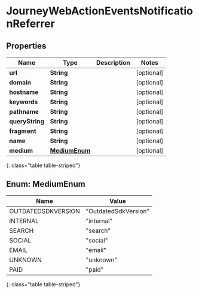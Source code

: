 # JourneyWebActionEventsNotificationReferrer


## Properties

| Name | Type | Description | Notes |
| ------------ | ------------- | ------------- | ------------- |
| **url** | **String** |  |  [optional] |
| **domain** | **String** |  |  [optional] |
| **hostname** | **String** |  |  [optional] |
| **keywords** | **String** |  |  [optional] |
| **pathname** | **String** |  |  [optional] |
| **queryString** | **String** |  |  [optional] |
| **fragment** | **String** |  |  [optional] |
| **name** | **String** |  |  [optional] |
| **medium** | [**MediumEnum**](#Enum--MediumEnum) |  |  [optional] |
{: class="table table-striped"}


## Enum: MediumEnum

| Name | Value |
| ---- | ----- |
| OUTDATEDSDKVERSION | &quot;OutdatedSdkVersion&quot; | 
| INTERNAL | &quot;internal&quot; | 
| SEARCH | &quot;search&quot; | 
| SOCIAL | &quot;social&quot; | 
| EMAIL | &quot;email&quot; | 
| UNKNOWN | &quot;unknown&quot; | 
| PAID | &quot;paid&quot; | 
{: class="table table-striped"}



